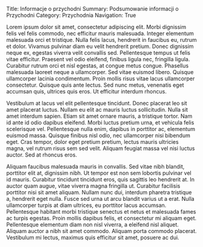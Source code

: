Title: Informacje o przychodni
Summary: Podsumowanie informacji o Przychodni
Category: Przychodnia
Navigation: True

Lorem ipsum dolor sit amet, consectetur adipiscing elit. Morbi dignissim felis vel felis commodo, nec efficitur mauris malesuada. Integer elementum malesuada orci et tristique. Nulla felis lacus, hendrerit in faucibus eu, rutrum et dolor. Vivamus pulvinar diam eu velit hendrerit pretium. Donec dignissim neque ex, egestas viverra velit convallis sed. Pellentesque tempus ut felis vitae efficitur. Praesent vel odio eleifend, finibus ligula nec, fringilla ligula. Curabitur rutrum orci et nisl egestas, at congue metus congue. Phasellus malesuada laoreet neque a ullamcorper. Sed vitae euismod libero. Quisque ullamcorper lacinia condimentum. Proin mollis risus vitae lacus ullamcorper consectetur. Quisque quis ante lectus. Sed nunc metus, venenatis eget accumsan quis, ultrices quis eros. Ut efficitur interdum rhoncus.

Vestibulum at lacus vel elit pellentesque tincidunt. Donec placerat leo sit amet placerat luctus. Nullam eu elit ac mauris luctus sollicitudin. Nulla sit amet interdum sapien. Etiam sit amet ornare mauris, a tristique tortor. Nam id ante id odio dapibus eleifend. Morbi luctus pretium urna, et vehicula felis scelerisque vel. Pellentesque nulla enim, dapibus in porttitor ac, elementum euismod massa. Quisque finibus nisl odio, nec ullamcorper nisi bibendum eget. Cras tempor, dolor eget pretium pretium, lectus mauris ultricies magna, vel rutrum risus sem sed velit. Aliquam feugiat massa vel nisi luctus auctor. Sed at rhoncus eros.

Aliquam faucibus malesuada mauris in convallis. Sed vitae nibh blandit, porttitor elit at, dignissim nibh. Ut tempor est non sem lobortis pulvinar vel id mauris. Curabitur tincidunt tincidunt eros, quis sagittis leo hendrerit at. In auctor quam augue, vitae viverra magna fringilla ut. Curabitur facilisis porttitor nisi sit amet aliquam. Nullam nunc dui, interdum pharetra tristique a, hendrerit eget nulla. Fusce sed urna ut arcu blandit varius ut a erat. Nulla ullamcorper turpis at diam ultrices, eu porttitor lacus accumsan. Pellentesque habitant morbi tristique senectus et netus et malesuada fames ac turpis egestas. Proin mollis dapibus felis, et consectetur mi aliquam eget. Pellentesque elementum diam non nisl viverra, a eleifend nisl aliquet. Aliquam auctor a nibh sit amet commodo. Aliquam porta commodo placerat. Vestibulum mi lectus, maximus quis efficitur sit amet, posuere ac dui.

